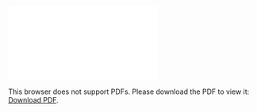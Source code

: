 <object data="./Resume Analysis.pdf" type="application/pdf" width="700px" height="700px">
    <embed src="./Resume Analysis.pdf">
        <p>This browser does not support PDFs. Please download the PDF to view it: <a href="http://yoursite.com/the.pdf">Download PDF</a>.</p>
    </embed>
</object>

